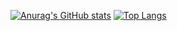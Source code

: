 [![Anurag's GitHub stats](https://github-readme-stats.vercel.app/api?username=spinojara&show_icons=true&theme=gruvbox)](https://github.com/anuraghazra/github-readme-stats)
[![Top Langs](https://github-readme-stats.vercel.app/api/top-langs/?username=spinojara&layout=pie)](https://github.com/anuraghazra/github-readme-stats)

